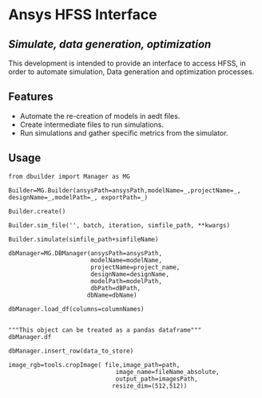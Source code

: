 # Ansys HFSS Interface
## _Simulate, data generation, optimization_

This development is intended to provide an interface to access HFSS, in order to automate simulation, Data generation and optimization processes.

## Features

- Automate the re-creation of models in aedt files.
- Create intermediate files to run simulations.
- Run simulations and gather specific metrics from the simulator.

## Usage
```
from dbuilder import Manager as MG
```


```
Builder=MG.Builder(ansysPath=ansysPath,modelName=_,projectName=_, designName=_,modelPath=_, exportPath=_)
```

```
Builder.create()
```

```
Builder.sim_file('', batch, iteration, simfile_path, **kwargs)
```


```    
Builder.simulate(simfile_path+simfileName)
```

```
dbManager=MG.DBManager(ansysPath=ansysPath,
                       modelName=modelName,
                       projectName=project_name,
                       designName=designName,
                       modelPath=modelPath, 
                       dbPath=dBPath,
                      dbName=dbName)
```

```
dbManager.load_df(columns=columnNames)


"""This object can be treated as a pandas dataframe"""
dbManager.df 

```

```
dbManager.insert_row(data_to_store)
```

```
image_rgb=tools.cropImage( file,image_path=path,
                              image_name=fileName_absolute,
                              output_path=imagesPath, 
                             resize_dim=(512,512))
```